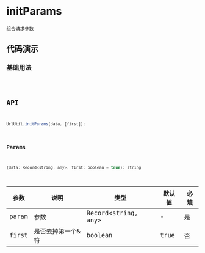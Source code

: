 # initParams

`组合请求参数`


## 代码演示

### 基础用法
<code src="./initParams-use.tsx" />


## API
```jsx | pure
UrlUtil.initParams(data, [first]);
```

### Params

```jsx | pure
(data: Record<string, any>, first: boolean = true): string
```
| 参数  | 说明              | 类型                | 默认值 | 必填 |
| ----- | ----------------- | ------------------- | ------ | ---- |
| param | 参数              | Record<string, any> | -      | 是   |
| first | 是否去掉第一个&符 | boolean             | true   | 否   |
